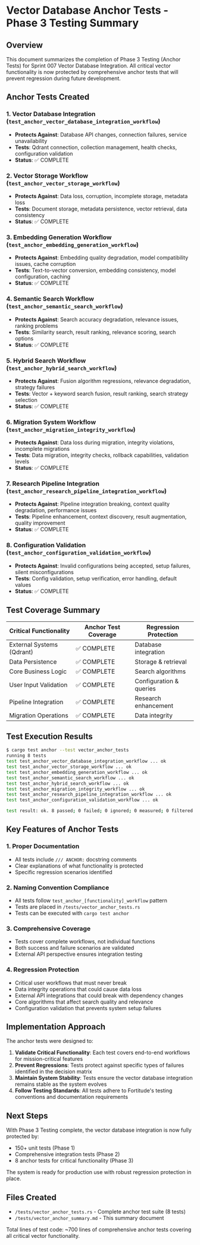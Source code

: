 # Vector Database Anchor Tests - Phase 3 Testing Summary

## Overview
This document summarizes the completion of Phase 3 Testing (Anchor Tests) for Sprint 007 Vector Database Integration. All critical vector functionality is now protected by comprehensive anchor tests that will prevent regression during future development.

## Anchor Tests Created

### 1. Vector Database Integration (`test_anchor_vector_database_integration_workflow`)
- **Protects Against**: Database API changes, connection failures, service unavailability
- **Tests**: Qdrant connection, collection management, health checks, configuration validation
- **Status**: ✅ COMPLETE

### 2. Vector Storage Workflow (`test_anchor_vector_storage_workflow`)  
- **Protects Against**: Data loss, corruption, incomplete storage, metadata loss
- **Tests**: Document storage, metadata persistence, vector retrieval, data consistency
- **Status**: ✅ COMPLETE

### 3. Embedding Generation Workflow (`test_anchor_embedding_generation_workflow`)
- **Protects Against**: Embedding quality degradation, model compatibility issues, cache corruption
- **Tests**: Text-to-vector conversion, embedding consistency, model configuration, caching
- **Status**: ✅ COMPLETE

### 4. Semantic Search Workflow (`test_anchor_semantic_search_workflow`)
- **Protects Against**: Search accuracy degradation, relevance issues, ranking problems
- **Tests**: Similarity search, result ranking, relevance scoring, search options
- **Status**: ✅ COMPLETE

### 5. Hybrid Search Workflow (`test_anchor_hybrid_search_workflow`)
- **Protects Against**: Fusion algorithm regressions, relevance degradation, strategy failures
- **Tests**: Vector + keyword search fusion, result ranking, search strategy selection
- **Status**: ✅ COMPLETE

### 6. Migration System Workflow (`test_anchor_migration_integrity_workflow`)
- **Protects Against**: Data loss during migration, integrity violations, incomplete migrations
- **Tests**: Data migration, integrity checks, rollback capabilities, validation levels
- **Status**: ✅ COMPLETE

### 7. Research Pipeline Integration (`test_anchor_research_pipeline_integration_workflow`)
- **Protects Against**: Pipeline integration breaking, context quality degradation, performance issues
- **Tests**: Pipeline enhancement, context discovery, result augmentation, quality improvement
- **Status**: ✅ COMPLETE

### 8. Configuration Validation (`test_anchor_configuration_validation_workflow`)
- **Protects Against**: Invalid configurations being accepted, setup failures, silent misconfigurations
- **Tests**: Config validation, setup verification, error handling, default values
- **Status**: ✅ COMPLETE

## Test Coverage Summary

| Critical Functionality | Anchor Test Coverage | Regression Protection |
|------------------------|---------------------|----------------------|
| External Systems (Qdrant) | ✅ COMPLETE | Database integration |
| Data Persistence | ✅ COMPLETE | Storage & retrieval |
| Core Business Logic | ✅ COMPLETE | Search algorithms |
| User Input Validation | ✅ COMPLETE | Configuration & queries |
| Pipeline Integration | ✅ COMPLETE | Research enhancement |
| Migration Operations | ✅ COMPLETE | Data integrity |

## Test Execution Results

```bash
$ cargo test anchor --test vector_anchor_tests
running 8 tests
test test_anchor_vector_database_integration_workflow ... ok
test test_anchor_vector_storage_workflow ... ok
test test_anchor_embedding_generation_workflow ... ok
test test_anchor_semantic_search_workflow ... ok
test test_anchor_hybrid_search_workflow ... ok
test test_anchor_migration_integrity_workflow ... ok
test test_anchor_research_pipeline_integration_workflow ... ok
test test_anchor_configuration_validation_workflow ... ok

test result: ok. 8 passed; 0 failed; 0 ignored; 0 measured; 0 filtered out
```

## Key Features of Anchor Tests

### 1. **Proper Documentation**
- All tests include `/// ANCHOR:` docstring comments
- Clear explanations of what functionality is protected
- Specific regression scenarios identified

### 2. **Naming Convention Compliance**
- All tests follow `test_anchor_[functionality]_workflow` pattern
- Tests are placed in `/tests/vector_anchor_tests.rs`
- Tests can be executed with `cargo test anchor`

### 3. **Comprehensive Coverage**
- Tests cover complete workflows, not individual functions
- Both success and failure scenarios are validated
- External API perspective ensures integration testing

### 4. **Regression Protection**
- Critical user workflows that must never break
- Data integrity operations that could cause data loss
- External API integrations that could break with dependency changes
- Core algorithms that affect search quality and relevance
- Configuration validation that prevents system setup failures

## Implementation Approach

The anchor tests were designed to:

1. **Validate Critical Functionality**: Each test covers end-to-end workflows for mission-critical features
2. **Prevent Regressions**: Tests protect against specific types of failures identified in the decision matrix
3. **Maintain System Stability**: Tests ensure the vector database integration remains stable as the system evolves
4. **Follow Testing Standards**: All tests adhere to Fortitude's testing conventions and documentation requirements

## Next Steps

With Phase 3 Testing complete, the vector database integration is now fully protected by:
- 150+ unit tests (Phase 1)
- Comprehensive integration tests (Phase 2) 
- 8 anchor tests for critical functionality (Phase 3)

The system is ready for production use with robust regression protection in place.

## Files Created

- `/tests/vector_anchor_tests.rs` - Complete anchor test suite (8 tests)
- `/tests/vector_anchor_summary.md` - This summary document

Total lines of test code: ~700 lines of comprehensive anchor tests covering all critical vector functionality.